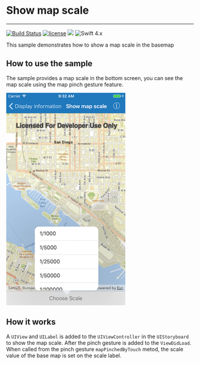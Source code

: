 # Show map scale
----------------

[![Build Status](https://travis-ci.org/fozoglu/arcgis-mapscale-sample.svg?branch=master)](https://travis-ci.org/fozoglu/arcgis-mapscale-sample) [![license](https://img.shields.io/github/license/fozoglu/arcgis-mapscale-sample.svg)](https://github.com/fozoglu/arcgis-mapscale-sample/blob/master/LICENSE.txt) ![](https://img.shields.io/badge/platform-iOS-red.svg) ![Swift 4.x](https://img.shields.io/badge/Swift-4.x-blue.svg)

This sample demonstrates how to show a map scale in the basemap

## How to use the sample

The sample provides a map scale in the bottom screen, you can see the map scale using the map pinch gesture feature.

![](image1.png)

## How it works

A `UIView` and `UILabel` is added to the `UIViewController` in the `UIStoryboard` to show the map scale. After the pinch gesture is added to the `ViewDidLoad`. When called from the pinch gesture `mapPinchedByTouch` metod, the scale value of the base map is set on the scale label. 

